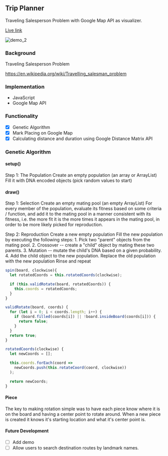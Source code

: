 ## Trip Planner
Traveling Salesperson Problem with Google Map API as visualizer.

[Live link](https://hyunckim.github.io/TripPlanner/)

![demo_2](/docs/trip_planner.gif)

### Background

Traveling Salesperson Problem

https://en.wikipedia.org/wiki/Travelling_salesman_problem

### Implementation
- JavaScript
- Google Map API

### Functionality
- [x] Genetic Algorithm
- [x] Mark Placing on Google Map
- [x] Calculating distance and duration using Google Distance Matrix API

### Genetic Algorithm

#### setup()
  Step 1: The Population
    Create an empty population (an array or ArrayList)
    Fill it with DNA encoded objects (pick random values to start)

#### draw()
  Step 1: Selection
    Create an empty mating pool (an empty ArrayList)
    For every member of the population, evaluate its fitness based on some  criteria / function, and add it to the mating pool in a manner consistent with its fitness, i.e. the more fit it is the more times it appears in the mating pool, in order to be more likely picked for reproduction.

  Step 2: Reproduction Create a new empty population
    Fill the new population by executing the following steps:
      1. Pick two "parent" objects from the mating pool.
      2. Crossover -- create a "child" object by mating these two parents.
      3. Mutation -- mutate the child's DNA based on a given probability.
      4. Add the child object to the new population.
    Replace the old population with the new population
  Rinse and repeat


```JavaScript
spin(board, clockwise){
  let rotatedCoords = this.rotatedCoords(clockwise);

  if (this.validRotate(board, rotatedCoords)) {
    this.coords = rotatedCoords;
  }
}

validRotate(board, coords) {
  for (let i = 0; i < coords.length; i++) {
    if (board.filled(coords[i]) || !board.insideBoard(coords[i])) {
      return false;
    }
  }
  return true;
}

rotatedCoords(clockwise) {
  let newCoords = [];

  this.coords.forEach(coord =>
    newCoords.push(this.rotateCoord(coord, clockwise))
  );

  return newCoords;
}
```

#### Piece

The key to making rotation simple was to have each piece know where it is on the board and having a center point to rotate around. When a new piece is created it knows it's starting location and what it's center point is.

#### Future Development

- [ ] Add demo
- [ ] Allow users to search destination routes by landmark names.
